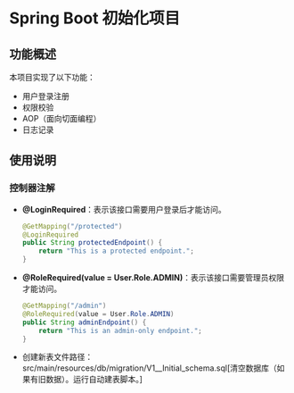 # Spring Boot 初始化项目

## 功能概述

本项目实现了以下功能：

- 用户登录注册
- 权限校验
- AOP（面向切面编程）
- 日志记录

## 使用说明

### 控制器注解

- **@LoginRequired**：表示该接口需要用户登录后才能访问。

  ```java
  @GetMapping("/protected")
  @LoginRequired
  public String protectedEndpoint() {
      return "This is a protected endpoint.";
  }

- **@RoleRequired(value = User.Role.ADMIN)**：表示该接口需要管理员权限才能访问。

  ```java
  @GetMapping("/admin")
  @RoleRequired(value = User.Role.ADMIN)
  public String adminEndpoint() {
      return "This is an admin-only endpoint.";
  }

- 创建新表文件路径：src/main/resources/db/migration/V1__Initial_schema.sql[清空数据库（如果有旧数据）。运行自动建表脚本。]

